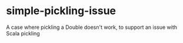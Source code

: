 # simple-pickling-issue
A case where pickling a Double doesn't work, to support an issue with Scala pickling
